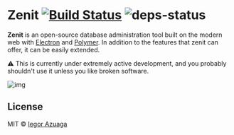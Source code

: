 # Zenit [![Build Status](https://travis-ci.org/zenit/zenit.svg?branch=master)](https://travis-ci.org/zenit/zenit) ![deps-status](https://david-dm.org/zenit/zenit/dev-status.svg)

**Zenit** is an open-source database administration tool built on the modern web with [Electron](https://github.com/atom/electron) and [Polymer](https://github.com/polymer/polymer). In addition to the features that zenit can offer, it can be easily extended.


:warning: This is currently under extremely active development, and you probably shouldn't use it unless you like broken software.

![img](http://i.imgur.com/JB2bMgS.png)

## License
MIT © [Iegor Azuaga](https://github.com/iiegor)
